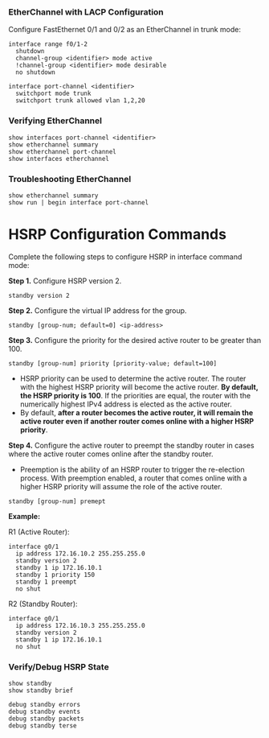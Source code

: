 ### EtherChannel with LACP Configuration

Configure FastEthernet 0/1 and 0/2 as an EtherChannel in trunk mode:

```
interface range f0/1-2
  shutdown
  channel-group <identifier> mode active
  !channel-group <identifier> mode desirable
  no shutdown
  
interface port-channel <identifier>
  switchport mode trunk
  switchport trunk allowed vlan 1,2,20
```

### Verifying EtherChannel

```
show interfaces port-channel <identifier>
show etherchannel summary
show etherchannel port-channel
show interfaces etherchannel
```

### Troubleshooting EtherChannel

```
show etherchannel summary
show run | begin interface port-channel
```

# HSRP Configuration Commands

Complete the following steps to configure HSRP in interface command mode:

**Step 1.** Configure HSRP version 2.

```
standby version 2
```

**Step 2.** Configure the virtual IP address for the group.

```
standby [group-num; default=0] <ip-address>
```

**Step 3.** Configure the priority for the desired active router to be greater than 100.

```
standby [group-num] priority [priority-value; default=100]
```

- HSRP priority can be used to determine the active router. The router with the highest HSRP priority will become the active router. **By default, the HSRP priority is 100**. If the priorities are equal, the router with the numerically highest IPv4 address is elected as the active router.
- By default, **after a router becomes the active router, it will remain the active router even if another router comes online with a higher HSRP priority**.

**Step 4.** Configure the active router to preempt the standby router in cases where the active router comes online after the standby router.

- Preemption is the ability of an HSRP router to trigger the re-election process. With preemption enabled, a router that comes online with a higher HSRP priority will assume the role of the active router.

```
standby [group-num] premept
```

**Example:**

R1 (Active Router):

```
interface g0/1
  ip address 172.16.10.2 255.255.255.0
  standby version 2
  standby 1 ip 172.16.10.1
  standby 1 priority 150
  standby 1 preempt
  no shut
```

R2 (Standby Router):

```
interface g0/1
  ip address 172.16.10.3 255.255.255.0
  standby version 2
  standby 1 ip 172.16.10.1
  no shut
```

### Verify/Debug HSRP State

```
show standby
show standby brief

debug standby errors
debug standby events
debug standby packets
debug standby terse
```

